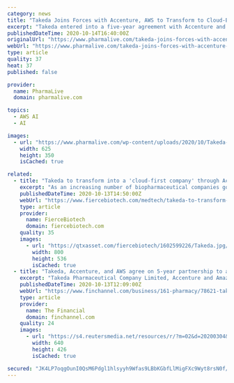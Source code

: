 ```yaml
---
category: news
title: "Takeda Joins Forces with Accenture, AWS to Transform to Cloud-Based Company"
excerpt: "Takeda entered into a five-year agreement with Accenture and Amazon Web Services (AWS) to support moving 80% of the Tokyo-based pharmaceutical company's applications to the “cloud” and modernizing the drugmaker's research tools."
publishedDateTime: 2020-10-14T16:40:00Z
originalUrl: "https://www.pharmalive.com/takeda-joins-forces-with-accenture-aws-to-transform-to-cloud-based-company/"
webUrl: "https://www.pharmalive.com/takeda-joins-forces-with-accenture-aws-to-transform-to-cloud-based-company/"
type: article
quality: 37
heat: 37
published: false

provider:
  name: PharmaLive
  domain: pharmalive.com

topics:
  - AWS AI
  - AI

images:
  - url: "https://www.pharmalive.com/wp-content/uploads/2020/10/Takeda-Joins-Forces-with-Accenture-AWS-to-Transform-to-Cloud-Based-Company-BioSpace-10-14-20.jpeg"
    width: 625
    height: 350
    isCached: true

related:
  - title: "Takeda to transform into a 'cloud-first company' through Accenture, AWS partnership"
    excerpt: "As an increasing number of biopharmaceutical companies go all-in on artificial intelligence, Takeda has now committed to equipping each of its scientists with cloud-based research tools by the end of this decade."
    publishedDateTime: 2020-10-13T14:50:00Z
    webUrl: "https://www.fiercebiotech.com/medtech/takeda-to-transform-into-a-cloud-first-company-through-accenture-aws-partnership"
    type: article
    provider:
      name: FierceBiotech
      domain: fiercebiotech.com
    quality: 35
    images:
      - url: "https://qtxasset.com/fiercebiotech/1602599226/Takeda.jpg/Takeda.jpg?BYeb2lf3iREiBNdvLaU1Xh_lI6I_5aaJ"
        width: 800
        height: 536
        isCached: true
  - title: "Takeda, Accenture, and AWS agree on 5-year partnership to accelerate Takeda’s digital transformation"
    excerpt: "Takeda Pharmaceutical Company Limited, Accenture and Amazon Web Services (AWS) have entered into a five-year strategic agreement to accelerate Takeda’s digital transformation. Not only will patients benefit from Takeda’s ability to respond with greater speed,"
    publishedDateTime: 2020-10-13T12:09:00Z
    webUrl: "https://www.finchannel.com/business/161-pharmacy/78621-takeda-accenture-and-aws-agree-on-5-year-partnership-to-accelerate-takeda-s-digital-transformation"
    type: article
    provider:
      name: The Financial
      domain: finchannel.com
    quality: 24
    images:
      - url: "https://s4.reutersmedia.net/resources/r/?m=02&d=20200304&t=2&i=1498512993&w=640&fh=&fw=&ll=&pl=&sq=&r=LYNXMPEG230IT"
        width: 640
        height: 426
        isCached: true

secured: "JK4LP7oqgOunI0QsM6Pdgl1hlsyyh9Wfas9LBbKGbfLlMigFXc9Wyt8rsN0f/NVHPRA5oOFMP+kXpGUe4p5tpwA278B9gC+1CRMg4wuJfp8oeTaBnMnWGm9IwsEZRu4fThcyydosYAD9eAkhT+tW8Gbbi3eKQAKM8vZ6W1zsekIPbZDMECLDzYNishVPIh5vnfh/FhOEffczxnD1l7p+170R9lMlN3ux6/oHMMcysTKkp413z5nb8AlL/z7InRGUJyrqcFSxm4kaeE3rGqwyjsYoLDK+DQCbfVn1MP5LQ/QYGeaNUKZE7WQzF9g8M+4rex4J7c7SaUv1vTUCxEEYtqOD1oZZEzH7Bb0syW3aH3w=;J9DLPQqnoX0n04lpbSrpsg=="
---
```


